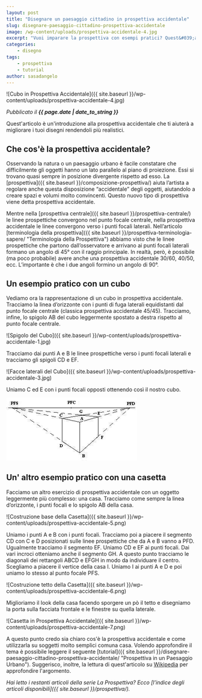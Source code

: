 ```yaml
---
layout: post
title: "Disegnare un paesaggio cittadino in prospettiva accidentale"
slug: disegnare-paesaggio-cittadino-prospettiva-accidentale
image: /wp-content/uploads/prospettiva-accidentale-4.jpg
excerpt: "Vuoi imparare la prospettiva con esempi pratici? Quest&#039;articolo ti spiegherà come disegnare un paesaggio cittadino in prospettiva accidentale."
categories:
    - disegno
tags:
    - prospettiva
    - tutorial
author: sasadangelo
---
```


![Cubo in Prospettiva Accidentale]({{ site.baseurl }}/wp-content/uploads/prospettiva-accidentale-4.jpg)

_Pubblicato il **{{ page.date | date_to_string }}**_

Quest'articolo è un'introduzione alla prospettiva accidentale che ti aiuterà a migliorare i tuoi disegni rendendoli più realistici.

## Che cos'è la prospettiva accidentale?

Osservando la natura o un paesaggio urbano è facile constatare che difficilmente gli oggetti hanno un lato parallelo al piano di proiezione. Essi si trovano quasi sempre in posizione divergente rispetto ad esso. La [prospettiva]({{ site.baseurl }}/composizione-prospettiva/) aiuta l’artista a regolare anche questa disposizione “accidentale” degli oggetti, aiutandolo a creare spazi e volumi molto convincenti. Questo nuovo tipo di prospettiva viene detta prospettiva accidentale.

Mentre nella [prospettiva centrale]({{ site.baseurl }}/prospettiva-centrale/) le linee prospettiche convergono nel punto focale centrale, nella prospettiva accidentale le linee convergono verso i punti focali laterali. Nell’articolo [terminologia della prospettiva]({{ site.baseurl }}/prospettiva-terminologia-sapere/ "Terminologia della Prospettiva") abbiamo visto che le linee prospettiche che partono dall’osservatore e arrivano ai punti focali laterali formano un angolo di 45° con il raggio principale. In realtà, però, è possibile (ma poco probabile) avere anche una prospettiva accidentale 30/60, 40/50, ecc. L’importante è che i due angoli formino un angolo di 90°.

## Un esempio pratico con un cubo

Vediamo ora la rappresentazione di un cubo in prospettiva accidentale. Tracciamo la linea d’orizzonte con i punti di fuga laterali equidistanti dal punto focale centrale (classica prospettiva accidentale 45/45). Tracciamo, infine, lo spigolo AB del cubo leggermente spostato a destra rispetto al punto focale centrale.

![Spigolo del Cubo]({{ site.baseurl }}/wp-content/uploads/prospettiva-accidentale-1.jpg)

Tracciamo dai punti A e B le linee prospettiche verso i punti focali laterali e tracciamo gli spigoli CD e EF.

![Facce laterali del Cubo]({{ site.baseurl }}/wp-content/uploads/prospettiva-accidentale-3.jpg)

Uniamo C ed E con i punti focali opposti ottenendo così il nostro cubo.

![Cubo in Prospettiva accidentale](/wp-content/uploads/prospettiva-accidentale-4.jpg "Cubo in Prospettiva accidentale")

## Un' altro esempio pratico con una casetta

Facciamo un altro esercizio di prospettiva accidentale con un oggetto leggermente più complesso: una casa. Tracciamo come sempre la linea d’orizzonte, i punti focali e lo spigolo AB della casa.

![Costruzione base della Casetta]({{ site.baseurl }}/wp-content/uploads/prospettiva-accidentale-5.png)

Uniamo i punti A e B con i punti focali. Tracciamo poi a piacere il segmento CD con C e D posizionati sulle linee prospettiche che da A e B vanno a PFD. Ugualmente tracciamo il segmento EF. Uniamo CD e EF ai punti focali. Dai vari incroci otteniamo anche il segmento GH. A questo punto tracciamo le diagonali dei rettangoli ABCD e EFGH in modo da individuare il centro. Scegliamo a piacere il vertice della casa I. Uniamo I ai punti A e D e poi uniamo lo stesso al punto focale PFS.

![Costruzione tetto della Casetta]({{ site.baseurl }}/wp-content/uploads/prospettiva-accidentale-6.png)

Miglioriamo il look della casa facendo sporgere un pò il tetto e disegniamo la porta sulla facciata frontale e le finestre su quella laterale.

![Casetta in Prospettiva Accidentale]({{ site.baseurl }}/wp-content/uploads/prospettiva-accidentale-7.png)

A questo punto credo sia chiaro cos'è la prospettiva accidentale e come utilizzarla su soggetti molto semplici comuna casa. Volendo approfondire il tema è possibile leggere il seguente [tutorial]({{ site.baseurl }}/disegnare-paesaggio-cittadino-prospettiva-accidentale/ "Prospettiva in un Paesaggio Urbano"). Suggerisco, inoltre, la lettura di quest'articolo su [Wikipedia](https://en.wikipedia.org/wiki/Perspective_%28graphical%29#Two-point_perspective) per approfondire l'argomento.

_Hai letto i restanti articoli della serie La Prospettiva? Ecco [l’indice degli articoli disponibili]({{ site.baseurl }}/prospettiva/)._
